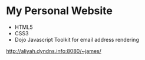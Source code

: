 # My Personal Website
  - HTML5
  - CSS3
  - Dojo Javascript Toolkit for email address rendering

http://aliyah.dyndns.info:8080/~james/
